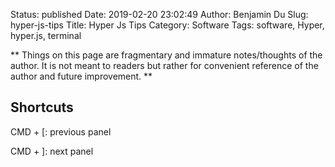 Status: published
Date: 2019-02-20 23:02:49
Author: Benjamin Du
Slug: hyper-js-tips
Title: Hyper Js Tips
Category: Software
Tags: software, Hyper, hyper.js, terminal

**
Things on this page are fragmentary and immature notes/thoughts of the author.
It is not meant to readers but rather for convenient reference of the author and future improvement.
**

## Shortcuts

CMD + [: previous panel

CMD + ]: next panel
